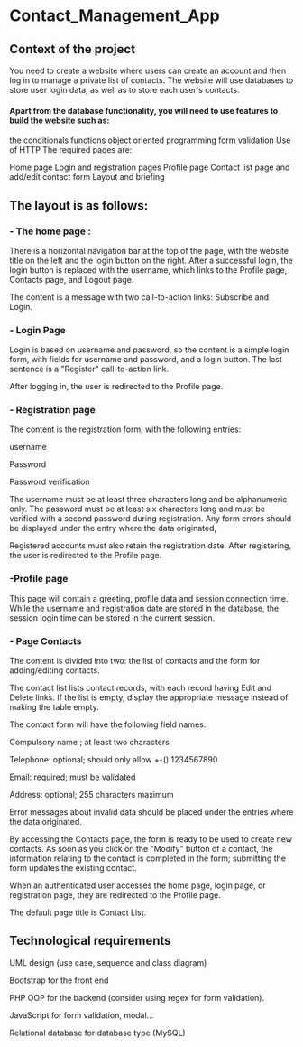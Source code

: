 # Contact_Management_App

## Context of the project

You need to create a website where users can create an account and then log in to manage a private list of contacts. The website will use databases to store user login data, as well as to store each user's contacts.

#### Apart from the database functionality, you will need to use features to build the website such as:

the conditionals
functions
object oriented programming
form validation
Use of HTTP
The required pages are:

Home page
Login and registration pages
Profile page
Contact list page and add/edit contact form
Layout and briefing

## The layout is as follows:

### - The home page :

There is a horizontal navigation bar at the top of the page, with the website title on the left and the login button on the right. After a successful login, the login button is replaced with the username, which links to the Profile page, Contacts page, and Logout page.

The content is a message with two call-to-action links: Subscribe and Login.

### - Login Page

Login is based on username and password, so the content is a simple login form, with fields for username and password, and a login button. The last sentence is a "Register" call-to-action link.

After logging in, the user is redirected to the Profile page.

### - Registration page

The content is the registration form, with the following entries:

username

Password

Password verification

The username must be at least three characters long and be alphanumeric only. The password must be at least six characters long and must be verified with a second password during registration. Any form errors should be displayed under the entry where the data originated,

Registered accounts must also retain the registration date. After registering, the user is redirected to the Profile page.

### -Profile page

This page will contain a greeting, profile data and session connection time. While the username and registration date are stored in the database, the session login time can be stored in the current session.

### - Page Contacts

The content is divided into two: the list of contacts and the form for adding/editing contacts.

The contact list lists contact records, with each record having Edit and Delete links. If the list is empty, display the appropriate message instead of making the table empty.

The contact form will have the following field names:

Compulsory name ; at least two characters

Telephone: optional; should only allow +-() 1234567890

Email: required; must be validated

Address: optional; 255 characters maximum

Error messages about invalid data should be placed under the entries where the data originated.

By accessing the Contacts page, the form is ready to be used to create new contacts. As soon as you click on the "Modify" button of a contact, the information relating to the contact is completed in the form; submitting the form updates the existing contact.

When an authenticated user accesses the home page, login page, or registration page, they are redirected to the Profile page.

The default page title is Contact List.

## Technological requirements

UML design (use case, sequence and class diagram)

Bootstrap for the front end

PHP OOP for the backend (consider using regex for form validation).

JavaScript for form validation, modal...

Relational database for database type (MySQL)
